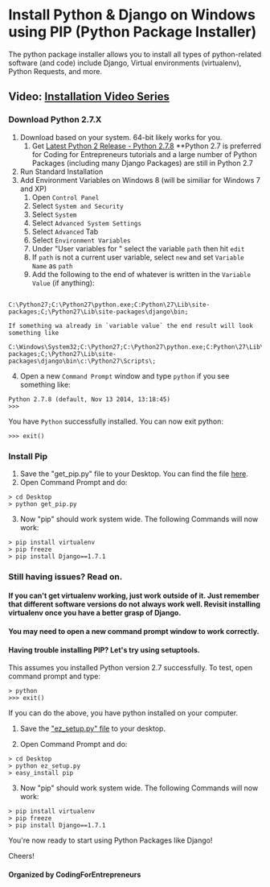 # Install Python & Django on Windows using PIP (Python Package Installer)
The python package installer allows you to install all types of python-related software (and code) include Django, Virtual environments (virtualenv), Python Requests, and more.

## Video: [Installation Video Series](https://codingforentrepreneurs.com/projects/start-with-windows/)

### Download Python 2.7.X
1. Download based on your system. 64-bit likely works for you. 
	1. Get [Latest Python 2 Release - Python 2.7.8](https://www.python.org/downloads/release/python-278/) **Python 2.7 is preferred for Coding for Entrepreneurs tutorials and a large number of Python Packages (including many Django Packages) are still in Python 2.7
2. Run Standard Installation
3. Add Environment Variables on Windows 8 (will be similiar for Windows 7 and XP)
 	1. Open `Control Panel`
 	2. Select `System and Security`
 	3. Select `System` 
 	4. Select `Advanced System Settings`
 	5. Select `Advanced` Tab
 	6. Select `Environment Variables`
 	7. Under "User variables for <username>" select the variable `path` then hit `edit`
 	8. If `path` is not a current user variable, select `new` and set `Variable Name` as `path`
 	9. Add the following to the end of whatever is written in the `Variable Value` (if anything):

```

C:\Python27;C:\Python27\python.exe;C:Python\27\Lib\site-packages;C;\Python27\Lib\site-packages\django\bin;

If something wa already in `variable value` the end result will look something like

C:\Windows\System32;C:\Python27;C:\Python27\python.exe;C:Python\27\Lib\site-packages;C;\Python27\Lib\site-packages\django\bin\c:\Python27\Scripts\;

```



4. Open a new `Command Prompt` window and type `python` if you see something like:
```
Python 2.7.8 (default, Nov 13 2014, 13:18:45)
>>> 
``` 

You have `Python` successfully installed. You can now exit python:

```
>>> exit()
```

### Install Pip

1. Save the "get_pip.py" file to your Desktop. You can find the file [here](http://pip.readthedocs.org/en/latest/installing.html).
2. Open Command Prompt and do:
```
> cd Desktop
> python get_pip.py
```

3. Now "pip" should work system wide. The following Commands will now work:
```
> pip install virtualenv
> pip freeze
> pip install Django==1.7.1
```





### Still having issues? Read on.

#### If you can't get virtualenv working, just work outside of it. Just remember that different software versions do not always work well. Revisit installing virtualenv once you have a better grasp of Django.

#### You may need to open a new command prompt window to work correctly.

#### Having trouble installing PIP? Let's try using setuptools. 

This assumes you installed Python version 2.7 successfully. To test, open command prompt and type:

```
> python	 
>>> exit() 
```

If you can do the above, you have python installed on your computer. 


1. Save the ["ez_setup.py" file](https://bootstrap.pypa.io/ez_setup.py) to your desktop. 

2. Open Command Prompt and do:
```
> cd Desktop
> python ez_setup.py
> easy_install pip
```

3. Now "pip" should work system wide. The following Commands will now work:
```
> pip install virtualenv
> pip freeze
> pip install Django==1.7.1
```


You're now ready to start using Python Packages like Django!



Cheers!


#### Organized by CodingForEntrepreneurs